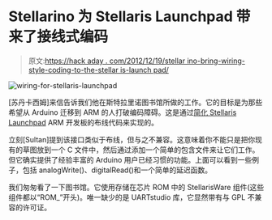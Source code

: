 # Stellarino 为 Stellaris Launchpad 带来了接线式编码

> 原文:[https://hack aday . com/2012/12/19/stellar ino-bring-wiring-style-coding-to-the-stellar is-launch pad/](https://hackaday.com/2012/12/19/stellarino-brings-wiring-style-coding-to-the-stellaris-launchpad/)

![wiring-for-stellaris-launchpad](../Images/bc143f05e88483a73673372ce313cee7.png)

[苏丹卡西姆]来信告诉我们他在斯特拉里诺图书馆所做的工作。它的目标是为那些希望从 Arduino 迁移到 ARM 的人打破编码障碍。这是通过[简化 Stellaris Launchpad](http://stellarino.blogspot.ca/2012/12/stellarino-04-release.html) ARM 开发板的布线代码来实现的。

立刻[Sultan]提到该接口类似于布线，但与之不兼容。这意味着你不能只是把你现有的草图放到一个 C 文件中，然后通过添加一个简单的包含文件来让它们工作。但它确实提供了经验丰富的 Arduino 用户已经习惯的功能。上面可以看到一些例子，包括 analogWrite()、digitalRead()和一个简单的延迟函数。

我们匆匆看了一下图书馆。它使用存储在芯片 ROM 中的 StellarisWare 组件(这些组件都以“ROM_”开头)。唯一缺少的是 UARTstudio 库，它显然带有与 GPL 不兼容的许可证。